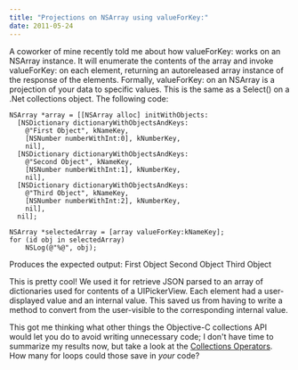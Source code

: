 ```yaml
---
title: "Projections on NSArray using valueForKey:"
date: 2011-05-24
---
```



A coworker of mine recently told me about how valueForKey: works on an NSArray instance. It will enumerate the contents of the array and invoke valueForKey: on each element, returning an autoreleased array instance of the response of the elements. Formally, valueForKey: on an NSArray is a projection of your data to specific values. This is the same as a Select() on a .Net collections object. The following code:

```objc
NSArray *array = [[NSArray alloc] initWithObjects:
  [NSDictionary dictionaryWithObjectsAndKeys:
    @"First Object", kNameKey, 
    [NSNumber numberWithInt:0], kNumberKey, 
    nil],
  [NSDictionary dictionaryWithObjectsAndKeys:
    @"Second Object", kNameKey, 
    [NSNumber numberWithInt:1], kNumberKey, 
    nil],
  [NSDictionary dictionaryWithObjectsAndKeys:
    @"Third Object", kNameKey, 
    [NSNumber numberWithInt:2], kNumberKey, 
    nil],
  nil];

NSArray *selectedArray = [array valueForKey:kNameKey];
for (id obj in selectedArray)
    NSLog(@"%@", obj);
```

Produces the expected output: First Object Second Object Third Object

This is pretty cool! We used it for retrieve JSON parsed to an array of dictionaries used for contents of a UIPickerView. Each element had a user-displayed value and an internal value. This saved us from having to write a method to convert from the user-visible to the corresponding internal value.

This got me thinking what other things the Objective-C collections API would let you do to avoid writing unnecessary code; I don't have time to summarize my results now, but take a look at the [Collections Operators](http://developer.apple.com/library/ios/#documentation/Cocoa/Conceptual/KeyValueCoding/Articles/CollectionOperators.html). How many for loops could those save in _your_ code?


  